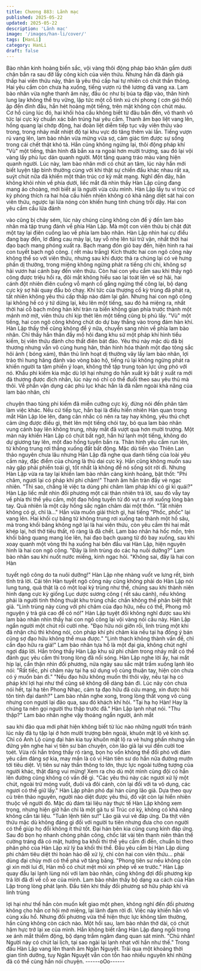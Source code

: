 ```yaml
---
title: Chương 883: Lãnh mạc
published: 2025-05-22
updated: 2025-05-22
description: 'Lãnh mạc'
image: '/images/han-li/cover/'
tags: [HanLi]
category: HanLi
draft: false
---
```


Bào nhân kinh hoảng biến sắc, vội vàng thôi động pháp bảo khăn
gầm dưới chân bắn ra sau đỡ lấy công kích của viên thứu. Nhưng
hắn đã đánh giá thấp hai viên thứu này, thân là yêu thú cấp hai tự
nhiên có chút thần thông.
Hai yêu cầm còn chưa hạ xuống, tiếng vượn rú thê lương đã
vang xa. Lam bào nhân vừa nghe thanh âm này, đầu óc như bị
búa tạ đập vào, thân hình lung lay không thể trụ vững, lập tức một
cỗ tinh xú chi phong ( cơn gió thối) ập đến đỉnh đầu, hắn hét
hoảng một tiếng, trên mặt không còn chút máu.
Cơ hồ cùng lúc đó, hai khối hỏa cầu không biết từ đâu bắn đến,
vô thanh vô tức lại cực kỳ chuẩn xác bắn trúng hai yêu cầm.
Thanh âm bạo liệt vang lên, hồng quang lại chớp động, hai đoàn
liệt diễm tiếp tục vây viên thứu vào trong, trong nháy mắt nhiệt độ
tại khu vực đó tăng thêm vài lần.
Tiếng vượn rú vang lên, lam bào nhân vừa mừng vừa sợ, cảm
giác tìm được sự sống trong cái chết thật khó tả. Hắn cũng không
ngừng lại, thôi động pháp khí "Vù" một tiếng, thân hình đã bắn xa
ra ngoài hơn mười trượng, sau đó lại vội vàng lấy phù lục dán
quanh người. Một tầng quang tráo màu vàng hiện quanh người.
Lúc này, lam bào nhân mới có chút an tâm, lúc này hắn mới biết
luyện tập bình thường cùng với khi thật sự chiến đấu khác nhau
rất xa, suýt chút nữa đã khiến một thân trúc cơ kỳ mất mạng.
Nghĩ đến đây, hắn không khỏi nhìn về phía dưới, liếc mắt đã nhìn
thấy Hàn Lập cũng đang mang áo choàng, mới biết ai là người
vừa cứu mình.
Hàn Lập lấy tu vi trúc cơ kỳ phóng thích ra hai hỏa cầu hiển nhiên
không có khả năng diệt sát hai con viên thứu, ngược lại lửa nóng
còn khiến hung tính chúng trỗi dậy. Hai con yêu cầm cầu lửa đánh

vào cũng bị cháy sém, lúc này chúng cũng không còn để ý đến
lam bào nhân mà tập trung đánh về phía Hàn Lập.
Mà một con viên thứu bị chặt đứt một tay lại điên cuồng lao về
phía lam bào nhân. Hàn Lập nhìn hai cự điểu đang bay đến, lơ
đãng cau mày lại, tay vỗ nhẹ lên túi trữ vận, nhất thời hai đạo
bạch mang phóng xuất ra.
Bạch mang đón gió bay đến, hiện hình ra hai con tuyết bạch ngô
công. ( rết màu trắng) Kích thước hai con ngô công này không thể
so với viên thứu, nhưng sau khi được thả ra chúng lại có vẻ hưng
phấn dị thường, trong miệng không ngừng phát ra tiếng chi chi,
không sợ hãi vươn hai cánh bay đến viên thứu.
Còn hai con yêu cầm sau khi thấy ngô công được triệu hồi ra, đôi
mắt không hiểu sao lại toát lên vẻ sợ hãi, hai cánh đột nhiên điên
cuồng vỗ mạnh cố gắng ngừng thế công lại, bộ dạng cực kỳ sợ
hãi quay đầu bỏ chạy. Khí tức của thượng cổ kỳ trùng đã phát ra,
tất nhiên không yêu thú cấp thấp nào dám lại gần.
Nhưng hai con ngô công lại không hề có ý tứ dừng lại, kêu lên
một tiếng, sau đó há miệng ra, nhất thời hai cỗ bạch mông hàn
khí tràn ra biến không gian phía trước thành một mảnh mờ mịt,
viên thứu chỉ kịp thét lên một tiếng cũng bị phủ lấy. "Vù" một tiếng,
hai con ngô công không chút do dự bay thẳng vào trong đám hàn
khí.
Hàn Lập thấy thế cũng không để ý nữa, chuyển sang nhìn về phía
lam bào nhân. Chỉ thấy hắn thân đầy mồ hôi đang khu sử một
pháp khí hình tiểu kiếm, bị viên thứu đánh cho thất điên bát đảo.
Yêu thú này mặc dù đã bị thương nhưng vẫn vô cùng hung hãn,
thân hình hóa thành một đạo tông sắc hôi ảnh ( bóng xám), thân
thủ linh hoạt dị thường vây lấy lam bào nhân, lợi trảo thì hung
hăng đánh vào vòng bảo hộ, tiếng rú lại không ngừng phát ra
khiến người ta tâm phiền ý loạn, không thể tập trung toàn lực ứng
phó với nó. Khẩu phi kiếm kia mặc dù lợi hại nhưng do hắn xuất
kỳ bất ý xuất ra mới đả thương được địch nhân, lúc này nó chỉ có
thể đuổi theo sau yêu thú mà thôi. Về phần vận dụng các phù lục
khác hẳn là đã nằm ngoài khả năng của lam bào nhân, chỉ

chuyện thao túng phi kiếm đã miễn cưỡng cực kỳ, đừng nói đến
phân tâm làm việc khác. Nếu cứ tiếp tục, hắn bại là điều hiển
nhiên
Hàn quan trong mắt Hàn Lập lóe lên, đang cân nhắc có nên ra tay
hay không, yêu thú chợt cảm ứng được điều gì, thét lên một tiếng
chói tay, bỏ qua lam bào nhân vung cánh bay lên không trung,
nháy mắt đã vượt qua hơn mười trượng. Một màn này khiến Hàn
Lập có chút bất ngờ, hắn hừ lạnh một tiếng, không do dự giương
tay lên, một đao hồng tuyến bắn ra.
Thân hình yêu cầm run lên, từ không trung rơi thẳng xuống đất
bất động. Mặc dù tiến vào Thiên Lan thảo nguyên chưa lâu nhưng
Hàn Lập đã nghe qua danh tiếng của loài yêu cầm này, đặc điểm
của chúng là thù dai cực kỳ. Hắn cũng không muốn sau này gặp
phải phiền toái gì, tốt nhất là không để nó sống sót rời đi.
Nhưng Hàn Lập vừa ra tay lại khiến lam bào nhân càng kinh
hoảng, bật thốt: "Phi châm, ngươi lại có pháp khí phi châm!"
Thanh âm hắn tràn đầy vẻ ngạc nhiên.
"Thì sao, chẳng lẽ việc ta dùng phi châm làm pháp khí có gì kì
quái?" Hàn Lập liếc mắt nhìn đối phương một cái thản nhiên trả
lời, sau đó vẫy tay về phía thi thể yêu cầm, một đạo hồng tuyến từ
đó vụt ra rơi xuống lòng bàn tay. Quả nhiên là một cây hồng sắc
ngân châm dài một thốn.
"Tất nhiên không có gì, chỉ là…"
Hắn vừa muốn giải thích gì, hai tiếng "Phốc, phốc" lại vang lên.
Hai khối cự băng từ không trung rơi xuống tạo thành một hố sâu,
mà trong khối băng không ngờ lại là hai viên thứu, còn yêu cầm
thì hai mắt khép lại, hơi thở tiêu thất, rõ ràng là đã chết. Lam bào
nhân há hốc mồn, trên khối băng quang mang lóe lên, hai đạo
bạch quang từ đó bay xuống, sau khi xoay quanh một vòng thì hạ
xuống hai bên đầu vai Hàn Lập, hiện nguyên hình là hai con ngô
công.
"Đây là linh trùng do các hạ nuôi dưỡng?" Lam bào nhân sau khi
nuốt nước miếng, kinh ngạc hỏi. "Không sai, đây là hai con Hàn

tuyết ngô công do ta nuôi dưỡng!" Hàn Lập nhẹ nhàng vuốt ve
lưng rết, bình tĩnh trả lời.
Cái tên Hàn tuyết ngô công này cũng không phải do Hàn Lập nói
lung tung, quả thật là có một loại kỳ trùng như thế, chúng sau khi
thành niên hình dạng cực kỳ giống Lục dược sương công ( rết
sáu cánh), nếu không phải là người tinh thông thuật khu trùng
chắc chắn không thể phân biệt thật giả.
"Linh trùng này cùng với phi châm của đạo hữu, nếu có thể,
Phong mỗ nguyện ý trả giá cao để có nó!" Hàn Lập tuyệt đối
không nghĩ được sau khi lam bào nhân nhìn thấy hai con ngô
công lại vội vàng nói câu này.
Hàn Lập ngẩn người một chút rồi cười nhẹ. "Đạo hữu nói giỡn rồi,
linh trùng một khi đã nhận chủ thì không nói, còn pháp khí phi
châm kia nếu tại hạ đồng ý bán cũng sợ đạo hữu không thể mua
được."
"Linh thạch không thành vấn đề, chỉ cần đạo hữu ra giá!" Lam bào
nhân tựa hồ là một đại gia, không chút nghĩ ngợi đáp lời. Hắn
trông thấy Hàn Lập khu sử phi châm trong nháy mắt có thể đánh
gục yêu cầm thì trong lòng đã nổi sóng.
Hàn Lập nghe lời ấy, hai mắt híp lại, cẩn thận nhìn đối phương,
nửa ngày sau sắc mặt trầm xuống lạnh lẽo nói: "Rất tiếc, phi
châm này tại hạ sử dụng vô cùng thuận tay, hiện còn chưa có ý
muốn bán đi."
"Nếu đạo hữu không muốn thì thôi vậy, nếu tại hạ có pháp khí lợi
hại như thế cũng sẽ không dễ dàng bán đi. Lúc nãy còn chưa nói
hết, tại hạ tên Phong Nhạc, cảm tạ đạo hữu đã cứu mạng, xin
được hỏi tôn tính đại danh?" Lam bào nhân nghe xong, trong lòng
thất vọng vô cùng nhưng con ngươi lại đảo qua, sau đó khách khí
hỏi.
"Tại hạ họ Hàn! Hay là chúng ta nên gọi người thu thập trước đã."
Hàn Lập lạnh nhạt nói.
"Thu thập?" Lam bào nhân nghe vậy thoáng ngẩn người, ánh mắt

sau khi đảo qua mới phát hiện không biết từ lúc nào những người
trốn tránh lúc nãy đã tụ tập lại ở hơn mười trượng bên ngoài,
khuôn mặt lộ vẻ kính sợ. Chỉ có Anh Lộ cùng đại hán kia tuy
khuôn mặt lộ ra vẻ hưng phấn nhưng vẫn đứng yên nghe hai vị
tiên sư bàn chuyện, còn lão giả lại vui đến cười toe toét. Vừa rồi
hắn trông thấy rõ ràng, bọn họ vốn không thể đối phó với đám yêu
cầm đáng sợ kia, may mắn là có vị Hàn tiên sư do hắn nửa
đường mướn tới tiêu diệt. Vị tiên sư này thần thông to lớn, thực
lực ngoài tưởng tượng của người khác, thật đáng vui mừng!
Xem ra cho dù một mình cùng đội có hắn lên đường cũng không
có vấn đề gì. "Các yêu thú này các ngươi xử lý một chút, ngoài trừ
móng vuốt, đuôi và đôi cánh, còn lại đối với ta vô dụng, các ngươi
có thể giữ lấy." Hàn Lập phân phó đại hán cùng lão giả.
Dựa theo quy củ trên thảo nguyên, người nào diệt được yêu thú,
đồ vật còn lại hiển nhiên thuộc về người đó. Mặc dù đám tài liệu
này thực tế Hàn Lập không xem trọng, nhưng hiện giờ hắn chỉ là
một gã tu sĩ Trúc cơ kỳ, không có khả năng không cần tài liệu.
"Tuân lệnh tiên sư!" Lão giả vui vẻ đáp ứng.
Da thịt viên thứu mặc dù không đáng gì đối với người tu tiên
nhưng đưa cho con người có thể giúp họ đổi không ít thứ tốt. Đại
hán bên kia cũng cung kính đáp ứng.
Sau đó bọn họ nhanh chóng phân công, chốc lát vài tên thanh
niên thân thể cường tráng đã có mặt, hướng ba khối thi thể yêu
cầm đi đến, chuẩn bị theo phân phó của Hàn Lập xử lý ba khối thi
thể. Đầu yêu cầm bị Hàn Lập dùng phi châm tiêu diệt thì hoàn
hảo dễ xử lý, chỉ còn hai con viên thứu… phải dùng đại chùy mới
có thể phá vỡ tảng băng.
"Phong tiên sư nếu không còn gì xin mời lui đi, Hàn mỗ có chút
mệt mỏi xin phép về xe trước." Hàn Lập quay đầu lại lạnh lùng nói
với lam bào nhân, cũng không đợi đối phương kịp trả lời đã đi về
cỗ xe của mình.
Lam bào nhân thấy bộ dạng xa cách của Hàn Lập trong lòng phát
lạnh. Đầu tiên khi thấy đối phương sở hữu pháp khí và linh trùng

lợi hại như thế hắn còn muốn kết giao một phen, không nghĩ đến
đối phương không cho hắn cơ hội mở miệng, lại lãnh đạm rời đi.
Việc này khiến hắn vô cùng xấu hổ. Nhưng đối phương vừa thể
hiện thực lực không tầm thường, hắn cũng không còn cách nào.
Một hồi sau, lam bào nhân thở dài, có chút hậm hực trở lại xe của
mình. Hắn không biết rằng Hàn Lập đang ngồi trong xe ánh mắt
thiểm động, bộ dạng trầm ngâm đang quan sát mình.
"Chủ nhân! Người này có chút lai lịch, tại sao ngài lại lạnh nhạt với
hắn như thế." Trong đầu Hàn Lập vang lên thanh âm Ngân
Nguyệt. Trải qua một khoảng thời gian tĩnh dưỡng, tuy Ngân
Nguyệt vẫn còn tổn hao nhiều nguyên khí những đã có thể cùng
hắn nói chuyện.
------oOo------
